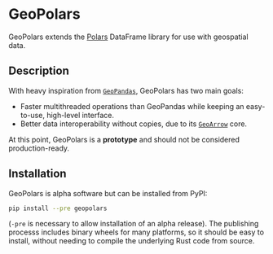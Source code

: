 # GeoPolars

GeoPolars extends the [Polars](https://github.com/pola-rs/polars) DataFrame library for use with geospatial data.

## Description

With heavy inspiration from [`GeoPandas`](https://geopandas.org/), GeoPolars has two main goals:

- Faster multithreaded operations than GeoPandas while keeping an easy-to-use, high-level interface.
- Better data interoperability without copies, due to its [`GeoArrow`](https://github.com/geoarrow/geoarrow) core.

At this point, GeoPolars is a **prototype** and should not be considered production-ready.

## Installation

GeoPolars is alpha software but can be installed from PyPI:

```bash
pip install --pre geopolars
```

(`-pre` is necessary to allow installation of an alpha release). The publishing processs includes
binary wheels for many platforms, so it should be easy to install, without needing to compile the
underlying Rust code from source.
